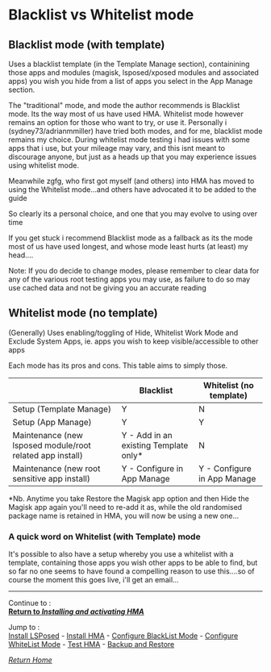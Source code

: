 # Blacklist vs Whitelist mode

## Blacklist mode (with template)

Uses a blacklist template (in the Template Manage section), containining those apps and modules (magisk, lsposed/xposed modules and associated apps) you wish you hide from a list of apps you select in the App Manage section.

The "traditional" mode, and mode the author recommends is Blacklist mode. Its the way most of us have used HMA. Whitelist mode however remains an option for those who want to try, or use it. Personally i (sydney73/adrianmmiller) have tried both modes, and for me, blacklist mode remains my choice. During whitelist mode testing i had issues with some apps that i use, but your mileage may vary, and this isnt meant to discourage anyone, but just as a heads up that you may experience issues using whitelist mode. 

Meanwhile zgfg, who first got myself (and others) into HMA has moved to using the Whitelist mode...and others have advocated it to be added to the guide

So clearly its a personal choice, and one that you may evolve to using over time

If you get stuck i recommend Blacklist mode as a fallback as its the mode most of us have used longest, and whose mode least hurts (at least) my head....

Note: If you do decide to change modes, please remember to clear data for any of the various root testing apps you may use, as failure to do so may use cached data and not be giving you an accurate reading


## Whitelist mode (no template)

(Generally) Uses enabling/toggling of Hide, Whitelist Work Mode and Exclude System Apps, ie. apps you wish to keep visible/accessible to other apps


Each mode has its pros and cons. This table aims to simply those. 

||Blacklist|Whitelist (no template)|
|---|---|---|
| Setup (Template Manage)|Y|N|
| Setup (App Manage)|Y|Y|
|Maintenance (new lsposed module/root related app install)|Y - Add in an existing Template only*|N|
|Maintenance (new root sensitive app install)|Y - Configure in App Manage|Y - Configure in App Manage|

*Nb. Anytime you take Restore the Magisk app option and then Hide the Magisk app again you'll need to re-add it as, while the old randomised package name is retained in HMA, you will now be using a new one...

### A quick word on Whitelist (with Template) mode
It's possible to also have a setup whereby you use a whitelist with a template, containing those apps you wish other apps to be able to find, but so far no one seems to have found a compelling reason to use this....so of course the moment this goes live, i'll get an email...

---

Continue to :<br>
[<b>Return to <i>Installing and activating HMA</i></b>](Install.md)<br>

Jump to :<br>
[Install LSPosed] - [Install HMA] - [Configure BlackList Mode] - [Configure WhiteList Mode] - [Test HMA] - [Backup and Restore]<br>

[<i>Return Home</i>](README.md)

<!--List of page links-->
[HMA Home]: README.md
[Install LSPosed]: Install-LSPosed.md
[Install HMA]: Install.md
[Compare HMA Blacklist vs Whitelist Modes]: BlacklistvsWhitelist.md
[Configure BlackList Mode]: BlackList.md
[Configure WhiteList Mode]: WhiteList.md
[Test HMA]: TestHMA.md
[Backup and Restore]: BackupAndRestore.md
[Known Issues]: KnownIssues.md

[Magisk Pages]: MagiskTOC.md
[Magisk USNF]: Magisk-SafetyNet-Fix.md
[PlayIntegrity]: Integrity-Check.md
[MagiskHide]: Magisk-Hide.md
